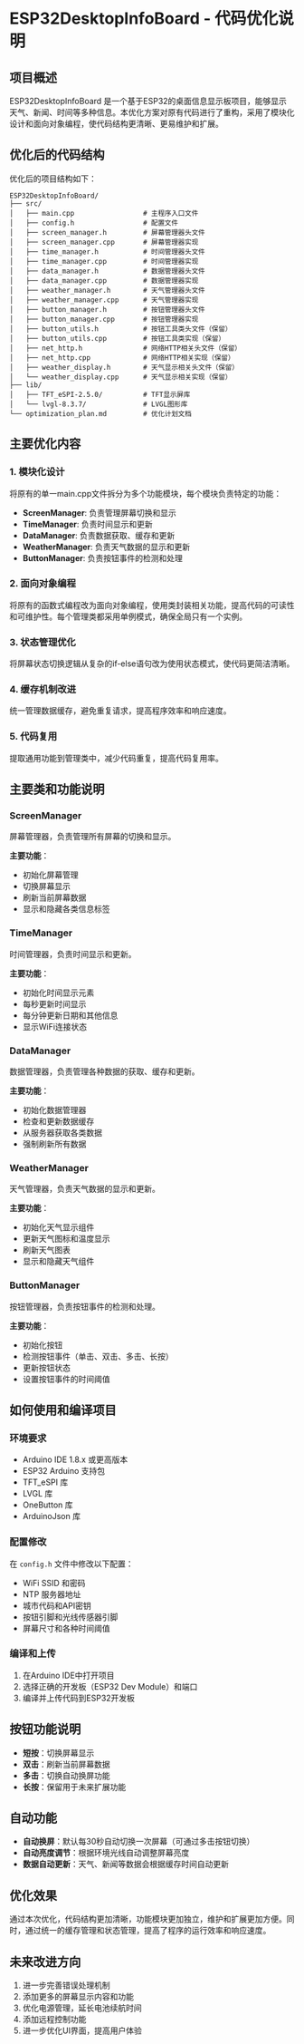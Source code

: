 # ESP32DesktopInfoBoard - 代码优化说明

## 项目概述

ESP32DesktopInfoBoard 是一个基于ESP32的桌面信息显示板项目，能够显示天气、新闻、时间等多种信息。本优化方案对原有代码进行了重构，采用了模块化设计和面向对象编程，使代码结构更清晰、更易维护和扩展。

## 优化后的代码结构

优化后的项目结构如下：

```
ESP32DesktopInfoBoard/
├── src/
│   ├── main.cpp                 # 主程序入口文件
│   ├── config.h                 # 配置文件
│   ├── screen_manager.h         # 屏幕管理器头文件
│   ├── screen_manager.cpp       # 屏幕管理器实现
│   ├── time_manager.h           # 时间管理器头文件
│   ├── time_manager.cpp         # 时间管理器实现
│   ├── data_manager.h           # 数据管理器头文件
│   ├── data_manager.cpp         # 数据管理器实现
│   ├── weather_manager.h        # 天气管理器头文件
│   ├── weather_manager.cpp      # 天气管理器实现
│   ├── button_manager.h         # 按钮管理器头文件
│   ├── button_manager.cpp       # 按钮管理器实现
│   ├── button_utils.h           # 按钮工具类头文件（保留）
│   ├── button_utils.cpp         # 按钮工具类实现（保留）
│   ├── net_http.h               # 网络HTTP相关头文件（保留）
│   ├── net_http.cpp             # 网络HTTP相关实现（保留）
│   ├── weather_display.h        # 天气显示相关头文件（保留）
│   └── weather_display.cpp      # 天气显示相关实现（保留）
├── lib/
│   ├── TFT_eSPI-2.5.0/          # TFT显示屏库
│   └── lvgl-8.3.7/              # LVGL图形库
└── optimization_plan.md         # 优化计划文档
```

## 主要优化内容

### 1. 模块化设计

将原有的单一main.cpp文件拆分为多个功能模块，每个模块负责特定的功能：

- **ScreenManager**: 负责管理屏幕切换和显示
- **TimeManager**: 负责时间显示和更新
- **DataManager**: 负责数据获取、缓存和更新
- **WeatherManager**: 负责天气数据的显示和更新
- **ButtonManager**: 负责按钮事件的检测和处理

### 2. 面向对象编程

将原有的函数式编程改为面向对象编程，使用类封装相关功能，提高代码的可读性和可维护性。每个管理类都采用单例模式，确保全局只有一个实例。

### 3. 状态管理优化

将屏幕状态切换逻辑从复杂的if-else语句改为使用状态模式，使代码更简洁清晰。

### 4. 缓存机制改进

统一管理数据缓存，避免重复请求，提高程序效率和响应速度。

### 5. 代码复用

提取通用功能到管理类中，减少代码重复，提高代码复用率。

## 主要类和功能说明

### ScreenManager

屏幕管理器，负责管理所有屏幕的切换和显示。

**主要功能**：
- 初始化屏幕管理
- 切换屏幕显示
- 刷新当前屏幕数据
- 显示和隐藏各类信息标签

### TimeManager

时间管理器，负责时间显示和更新。

**主要功能**：
- 初始化时间显示元素
- 每秒更新时间显示
- 每分钟更新日期和其他信息
- 显示WiFi连接状态

### DataManager

数据管理器，负责管理各种数据的获取、缓存和更新。

**主要功能**：
- 初始化数据管理器
- 检查和更新数据缓存
- 从服务器获取各类数据
- 强制刷新所有数据

### WeatherManager

天气管理器，负责天气数据的显示和更新。

**主要功能**：
- 初始化天气显示组件
- 更新天气图标和温度显示
- 刷新天气图表
- 显示和隐藏天气组件

### ButtonManager

按钮管理器，负责按钮事件的检测和处理。

**主要功能**：
- 初始化按钮
- 检测按钮事件（单击、双击、多击、长按）
- 更新按钮状态
- 设置按钮事件的时间阈值

## 如何使用和编译项目

### 环境要求

- Arduino IDE 1.8.x 或更高版本
- ESP32 Arduino 支持包
- TFT_eSPI 库
- LVGL 库
- OneButton 库
- ArduinoJson 库

### 配置修改

在 `config.h` 文件中修改以下配置：

- WiFi SSID 和密码
- NTP 服务器地址
- 城市代码和API密钥
- 按钮引脚和光线传感器引脚
- 屏幕尺寸和各种时间阈值

### 编译和上传

1. 在Arduino IDE中打开项目
2. 选择正确的开发板（ESP32 Dev Module）和端口
3. 编译并上传代码到ESP32开发板

## 按钮功能说明

- **短按**：切换屏幕显示
- **双击**：刷新当前屏幕数据
- **多击**：切换自动换屏功能
- **长按**：保留用于未来扩展功能

## 自动功能

- **自动换屏**：默认每30秒自动切换一次屏幕（可通过多击按钮切换）
- **自动亮度调节**：根据环境光线自动调整屏幕亮度
- **数据自动更新**：天气、新闻等数据会根据缓存时间自动更新

## 优化效果

通过本次优化，代码结构更加清晰，功能模块更加独立，维护和扩展更加方便。同时，通过统一的缓存管理和状态管理，提高了程序的运行效率和响应速度。

## 未来改进方向

1. 进一步完善错误处理机制
2. 添加更多的屏幕显示内容和功能
3. 优化电源管理，延长电池续航时间
4. 添加远程控制功能
5. 进一步优化UI界面，提高用户体验
